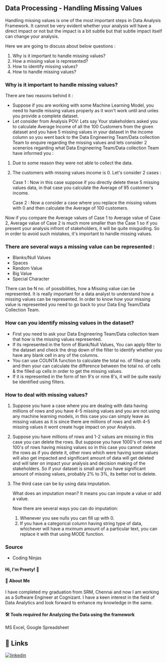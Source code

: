 
## Data Processing - Handling Missing Values

Handling missing values is one of the most important steps in Data Analysis Framework. It cannot be very evident whether your analysis will have a direct impact or not but the impact is a bit subtle but that subtle impact itself can change your analysis.

Here we are going to discuss about below questions :
1. Why is it important to handle missing values?
2. How a missing value is represented?
3. How to identify missing values?
4. How to handle missing values?
   
### Why is it important to handle missing values?

There are two reasons behind it :
* Suppose if you are working with some Machine Learning Model, you need to handle missing values properly as it won't work until and unles you provide a complete dataset.
* Let consider from Analysis POV:
Lets say Your stakeholders asked you to calculate Average Income of all the 100 Customers from the given dataset and you have 5 missing values in your dataset in the income column so you went back to the Data Engineering Team/Data collection Team to enquire regarding the missing values and lets consider 2 scenerios regarding what Data Engineering Team/Data collection Team have informed you :

1. Due to some reason they were not able to collect the data.
2. The customers with missing values income is 0. Let's consider 2 cases :
   
   Case 1 : Now in this case suppose if you directly delete these 5 missing values data, in that case you calculate the Average of 95 customer's income.
   
   Case 2 : Now a consider a case where you replace the missing values with 0 and then calculate the Average of 100 customers.

Now if you compare the Average values of Case 1 to Average value of Case 2, Average value of Case 2 is much more smaller than the Case 1 so if you present your analysis infront of stakeholders, it will be quite misguiding. So in order to avoid such mistakes, it's important to handle missing values.


### There are several ways a missing value can be represented : 
* Blanks/Null Values
* Spaces
* Random Value
* Big Value
* Special Character

There can be N no. of possibilities, how a Missing value can be represented.
It is really important for a data analyst to understand how a missing values can be represented. In order to know how your missing value is represented you need to go back to your Data Eng Team/Data Collection Team.

### How can you identify missing values in the dataset?

* First you need to ask your Data Engineering Team/Data collection team that how is the missing values represented.
* If its represented in the form of Blank/Null Values, You can apply filter to the dataset and check the drop down of the filter to identify whether you have any blank cell in any of the columns.
* You can use COUNTA function to calculate the total no. of filled up cells and then your can calculate the difference between the total no. of cells & the filled up cells in order to get the missing values.
* If it is represented in the form of ten 9's or nine 8's, it will be quite easily be identified using filters.


### How to deal with missing values?

1. Suppose you have a case where you are dealing with data having millions of rows and you have 4-5 missing values and you are not using any machine learning models, in this case you can simply leave as missing values as it is since there are millions of rows and with 4-5 missing values it wont create huge impact on your Analysis.
2. Suppose you have millions of rows and 1-2 values are missing in this case you can delete the rows. But suppose you have 1000's of rows and 100's of rows having missing values so in this case you cannot delete the rows as if you delete it, other rows which were having some values will also get impacted and significant amount of data will get deleted and will later on impact your analysis and decision making of the stakeholders. So if your dataset is small and you have significant amount of missing values, probably 2% to 3%, its better not to delete.
3. The third case can be by using data imputation.

   What does an imputation mean?
   It means you can impute a value or add a value.

   Now there are several ways you can do imputation:
   1. Whenever you see nulls you can fill up with 0.
   2. If you have a categorical column having string type of data, whichever will have a mximum amount of a particular text, you can replace it with that using MODE function.




### Source

- Coding Ninjas

#### Hi, I'm Preety! 👋


#### 🚀 About Me
I have completed my graduation from SRM, Chennai and now I am working as a Software Engineer at Cognizant. I have a keen interest in the field of Data Analytics and look forward to enhance my knowledge in the same. 


#### 🛠 Tools required for Analyzing the Data using the framework
MS Excel, Google Spreadsheet


## 🔗 Links
[![linkedin](https://img.shields.io/badge/linkedin-0A66C2?style=for-the-badge&logo=linkedin&logoColor=white)](https://www.linkedin.com/in/preety-manna-687a73194/) 
  
